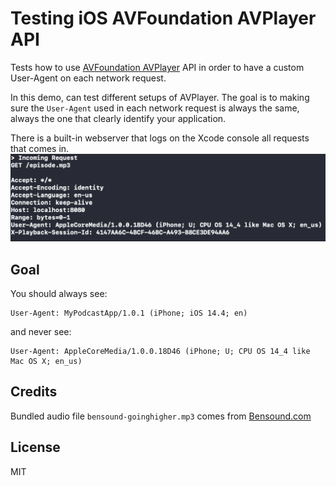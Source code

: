 # Testing iOS AVFoundation AVPlayer API

Tests how to use [AVFoundation AVPlayer](https://developer.apple.com/documentation/avfoundation/avplayer) API in order to have a custom User-Agent on each network request.

In this demo, can test different setups of AVPlayer. The goal is to making sure the `User-Agent` used in each network request is always the same, always the one that clearly identify your application.

There is a built-in webserver that logs on the Xcode console all requests that comes in.
![Xcode-Console-logs](xcode-console-logs.png)

## Goal

You should always see:
```
User-Agent: MyPodcastApp/1.0.1 (iPhone; iOS 14.4; en)
```

and never see:
```
User-Agent: AppleCoreMedia/1.0.0.18D46 (iPhone; U; CPU OS 14_4 like Mac OS X; en_us)
```

## Credits

Bundled audio file `bensound-goinghigher.mp3` comes from [Bensound.com](https://www.bensound.com/royalty-free-music/track/going-higher)

## License 

MIT
